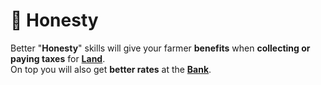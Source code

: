 # 🤝 Honesty

Better "**Honesty**" skills will give your farmer **benefits** when **collecting or paying taxes** for [**Land**](../../howdy-games/land.md).\
On top you will also get **better rates** at the [**Bank**](../../howdy-games/locations/bank.md).
